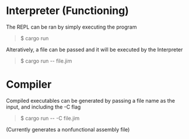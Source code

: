 # Interpreter (Functioning)

The REPL can be ran by simply executing the program

> $ cargo run

Alteratively, a file can be passed and it will be executed by the Interpreter

> $ cargo run -- file.jim

# Compiler

Compiled executables can be generated by passing a file name as the input, and including the -C flag

> $ cargo run -- -C file.jim

(Currently generates a nonfunctional assembly file)
